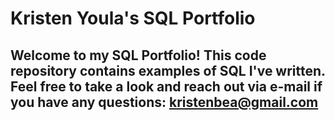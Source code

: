 # Kristen Youla's SQL Portfolio

## Welcome to my SQL Portfolio! This code repository contains examples of SQL I've written. Feel free to take a look and reach out via e-mail if you have any questions: kristenbea@gmail.com
